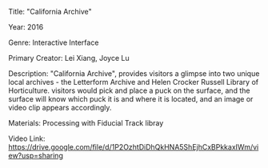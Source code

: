 Title: "California Archive"

Year: 2016

Genre: Interactive Interface

Primary Creator: Lei Xiang, Joyce Lu

Description: "California Archive", provides visitors a glimpse into two unique local archives - the Letterform Archive and Helen Crocker Russell Library of Horticulture. visitors would pick and place a puck on the surface, and the surface will know which puck it is and where it is located, and an image or video clip appears accordingly. 

Materials: Processing with Fiducial Track libray

Video Link: https://drive.google.com/file/d/1P2OzhtDiDhQkHNA5ShEjhCxBPkkaxIWm/view?usp=sharing
